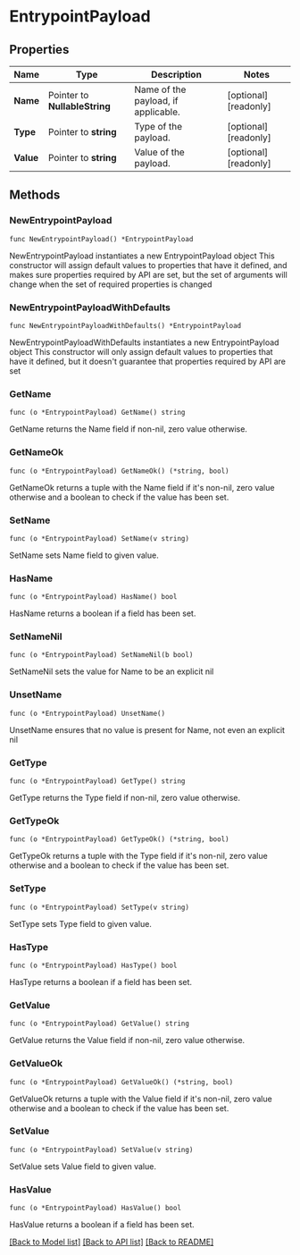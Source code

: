# EntrypointPayload

## Properties

Name | Type | Description | Notes
------------ | ------------- | ------------- | -------------
**Name** | Pointer to **NullableString** | Name of the payload, if applicable. | [optional] [readonly] 
**Type** | Pointer to **string** | Type of the payload. | [optional] [readonly] 
**Value** | Pointer to **string** | Value of the payload. | [optional] [readonly] 

## Methods

### NewEntrypointPayload

`func NewEntrypointPayload() *EntrypointPayload`

NewEntrypointPayload instantiates a new EntrypointPayload object
This constructor will assign default values to properties that have it defined,
and makes sure properties required by API are set, but the set of arguments
will change when the set of required properties is changed

### NewEntrypointPayloadWithDefaults

`func NewEntrypointPayloadWithDefaults() *EntrypointPayload`

NewEntrypointPayloadWithDefaults instantiates a new EntrypointPayload object
This constructor will only assign default values to properties that have it defined,
but it doesn't guarantee that properties required by API are set

### GetName

`func (o *EntrypointPayload) GetName() string`

GetName returns the Name field if non-nil, zero value otherwise.

### GetNameOk

`func (o *EntrypointPayload) GetNameOk() (*string, bool)`

GetNameOk returns a tuple with the Name field if it's non-nil, zero value otherwise
and a boolean to check if the value has been set.

### SetName

`func (o *EntrypointPayload) SetName(v string)`

SetName sets Name field to given value.

### HasName

`func (o *EntrypointPayload) HasName() bool`

HasName returns a boolean if a field has been set.

### SetNameNil

`func (o *EntrypointPayload) SetNameNil(b bool)`

 SetNameNil sets the value for Name to be an explicit nil

### UnsetName
`func (o *EntrypointPayload) UnsetName()`

UnsetName ensures that no value is present for Name, not even an explicit nil
### GetType

`func (o *EntrypointPayload) GetType() string`

GetType returns the Type field if non-nil, zero value otherwise.

### GetTypeOk

`func (o *EntrypointPayload) GetTypeOk() (*string, bool)`

GetTypeOk returns a tuple with the Type field if it's non-nil, zero value otherwise
and a boolean to check if the value has been set.

### SetType

`func (o *EntrypointPayload) SetType(v string)`

SetType sets Type field to given value.

### HasType

`func (o *EntrypointPayload) HasType() bool`

HasType returns a boolean if a field has been set.

### GetValue

`func (o *EntrypointPayload) GetValue() string`

GetValue returns the Value field if non-nil, zero value otherwise.

### GetValueOk

`func (o *EntrypointPayload) GetValueOk() (*string, bool)`

GetValueOk returns a tuple with the Value field if it's non-nil, zero value otherwise
and a boolean to check if the value has been set.

### SetValue

`func (o *EntrypointPayload) SetValue(v string)`

SetValue sets Value field to given value.

### HasValue

`func (o *EntrypointPayload) HasValue() bool`

HasValue returns a boolean if a field has been set.


[[Back to Model list]](../README.md#documentation-for-models) [[Back to API list]](../README.md#documentation-for-api-endpoints) [[Back to README]](../README.md)



